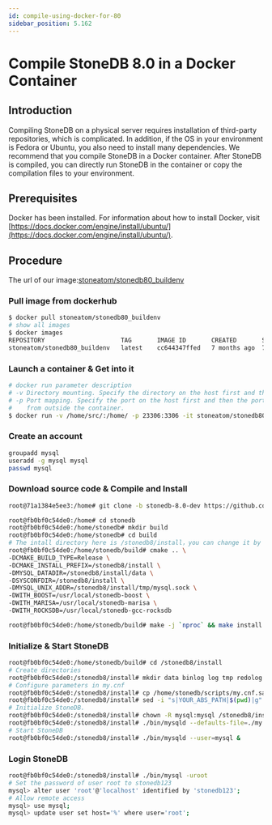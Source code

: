 ```yaml
---
id: compile-using-docker-for-80
sidebar_position: 5.162
---
```


# Compile StoneDB 8.0 in a Docker Container
## Introduction
Compiling StoneDB on a physical server requires installation of third-party repositories, which is complicated. In addition, if the OS in your environment is Fedora or Ubuntu, you also need to install many dependencies. We recommend that you compile StoneDB in a Docker container. After StoneDB is compiled, you can directly run StoneDB in the container or copy the compilation files to your environment.

## Prerequisites
Docker has been installed. For information about how to install Docker, visit [https://docs.docker.com/engine/install/ubuntu/](https://docs.docker.com/engine/install/ubuntu/).

## Procedure
The url of our image:[stoneatom/stonedb80_buildenv](https://hub.docker.com/r/stoneatom/stonedb80_buildenv)

### Pull image from dockerhub
```bash
$ docker pull stoneatom/stonedb80_buildenv
# show all images
$ docker images
REPOSITORY                     TAG       IMAGE ID       CREATED       SIZE
stoneatom/stonedb80_buildenv   latest    cc644347ffed   7 months ago  771MB
```

### Launch a container & Get into it
```bash
# docker run parameter description
# -v Directory mounting. Specify the directory on the host first and then the directory in the container.
# -p Port mapping. Specify the port on the host first and then the port in the container.It can allow connection 
#    from outside the container.
$ docker run -v /home/src/:/home/ -p 23306:3306 -it stoneatom/stonedb80_buildenv /bin/bash
```
### Create an account
```bash
groupadd mysql
useradd -g mysql mysql
passwd mysql
```
### Download source code & Compile and Install
```bash
root@71a1384e5ee3:/home# git clone -b stonedb-8.0-dev https://github.com/stoneatom/stonedb.git

root@fb0bf0c54de0:/home# cd stonedb
root@fb0bf0c54de0:/home/stonedb# mkdir build
root@fb0bf0c54de0:/home/stonedb# cd build
# The intall directory here is /stonedb8/install，you can change it by yourself
root@fb0bf0c54de0:/home/stonedb/build# cmake .. \
-DCMAKE_BUILD_TYPE=Release \
-DCMAKE_INSTALL_PREFIX=/stonedb8/install \
-DMYSQL_DATADIR=/stonedb8/install/data \
-DSYSCONFDIR=/stonedb8/install \
-DMYSQL_UNIX_ADDR=/stonedb8/install/tmp/mysql.sock \
-DWITH_BOOST=/usr/local/stonedb-boost \
-DWITH_MARISA=/usr/local/stonedb-marisa \
-DWITH_ROCKSDB=/usr/local/stonedb-gcc-rocksdb

root@fb0bf0c54de0:/home/stonedb/build# make -j `nproc` && make install -j`nproc`
```

### Initialize & Start StoneDB
```bash
root@fb0bf0c54de0:/home/stonedb/build# cd /stonedb8/install
# Create directories
root@fb0bf0c54de0:/stonedb8/install# mkdir data binlog log tmp redolog undolog
# Configure parameters in my.cnf
root@fb0bf0c54de0:/stonedb8/install# cp /home/stonedb/scripts/my.cnf.sample my.cnf
root@fb0bf0c54de0:/stonedb8/install# sed -i "s|YOUR_ABS_PATH|$(pwd)|g" my.cnf
# Initialize StoneDB.
root@fb0bf0c54de0:/stonedb8/install# chown -R mysql:mysql /stonedb8/install
root@fb0bf0c54de0:/stonedb8/install# ./bin/mysqld --defaults-file=./my.cnf --initialize-insecure --user=mysql
# Start StoneDB
root@fb0bf0c54de0:/stonedb8/install# ./bin/mysqld --user=mysql &
```

### Login StoneDB
```bash
root@fb0bf0c54de0:/stonedb8/install# ./bin/mysql -uroot
# Set the password of user root to stonedb123
mysql> alter user 'root'@'localhost' identified by 'stonedb123';
# Allow remote access
mysql> use mysql;
mysql> update user set host='%' where user='root';
```